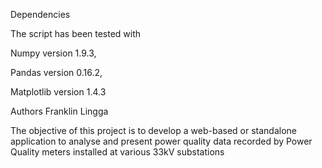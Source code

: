 Dependencies

The script has been tested with

Numpy version 1.9.3,

Pandas version 0.16.2,

Matplotlib version 1.4.3

Authors
Franklin Lingga

The objective of this project is to develop a web-based or standalone application
to analyse and present power quality data recorded by Power Quality meters installed at
various 33kV substations

